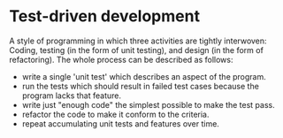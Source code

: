 # Test-driven development

A style of programming in which three activities are tightly interwoven: Coding, testing (in the form of unit testing), and design (in the form of refactoring). The whole process can be described as follows:

- write a single 'unit test' which describes an aspect of the program.
- run the tests which should result in failed test cases because the program lacks that feature.
- write just "enough code" the simplest possible to make the test pass.
- refactor the code to make it conform to the criteria.
- repeat accumulating unit tests and features over time.